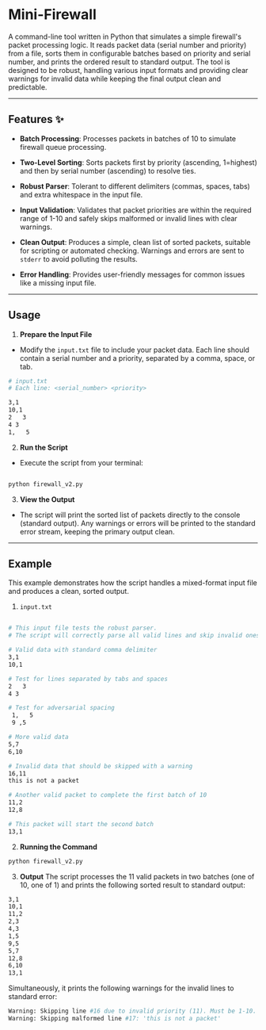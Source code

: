 # Mini-Firewall

A command-line tool written in Python that simulates a simple firewall's packet processing logic. It reads packet data (serial number and priority) from a file, sorts them in configurable batches based on priority and serial number, and prints the ordered result to standard output.
The tool is designed to be robust, handling various input formats and providing clear warnings for invalid data while keeping the final output clean and predictable.

---

## Features ✨
- **Batch Processing**: Processes packets in batches of 10 to simulate firewall queue processing.

- **Two-Level Sorting**: Sorts packets first by priority (ascending, 1=highest) and then by serial number (ascending) to resolve ties.

- **Robust Parser**: Tolerant to different delimiters (commas, spaces, tabs) and extra whitespace in the input file.

- **Input Validation**: Validates that packet priorities are within the required range of 1-10 and safely skips malformed or invalid lines with clear warnings.

- **Clean Output**: Produces a simple, clean list of sorted packets, suitable for scripting or automated checking. Warnings and errors are sent to `stderr` to avoid polluting the results.

- **Error Handling**: Provides user-friendly messages for common issues like a missing input file.

---

## Usage
1. **Prepare the Input File**
- Modify the `input.txt` file to include your packet data. Each line should contain a serial number and a priority, separated by a comma, space, or tab.
```bash
# input.txt
# Each line: <serial_number> <priority>

3,1
10,1
2	3
4 3
1,   5
```

2. **Run the Script**
- Execute the script from your terminal:
```bash

python firewall_v2.py
```
3. **View the Output**
- The script will print the sorted list of packets directly to the console (standard output). Any warnings or errors will be printed to the standard error stream, keeping the primary output clean.

---

## Example
This example demonstrates how the script handles a mixed-format input file and produces a clean, sorted output.
1. `input.txt`
```bash

# This input file tests the robust parser.
# The script will correctly parse all valid lines and skip invalid ones.

# Valid data with standard comma delimiter
3,1
10,1

# Test for lines separated by tabs and spaces
2	3
4 3

# Test for adversarial spacing
 1,   5
 9 ,5

# More valid data
5,7
6,10

# Invalid data that should be skipped with a warning
16,11
this is not a packet

# Another valid packet to complete the first batch of 10
11,2
12,8

# This packet will start the second batch
13,1
```
2. **Running the Command**
```bash
python firewall_v2.py
```
3. **Output**
The script processes the 11 valid packets in two batches (one of 10, one of 1) and prints the following sorted result to standard output:
```bash
3,1
10,1
11,2
2,3
4,3
1,5
9,5
5,7
12,8
6,10
13,1
```
Simultaneously, it prints the following warnings for the invalid lines to standard error:
```bash
Warning: Skipping line #16 due to invalid priority (11). Must be 1-10.
Warning: Skipping malformed line #17: 'this is not a packet'
```



